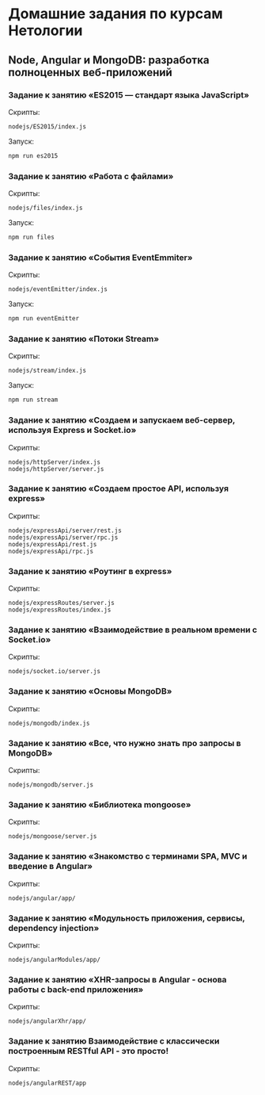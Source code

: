 # Домашние задания по курсам Нетологии

## Node, Angular и MongoDB: разработка полноценных веб-приложений

### Задание к занятию «ES2015 — стандарт языка JavaScript»
Скрипты:

    nodejs/ES2015/index.js

Запуск: 

```js
npm run es2015
```

### Задание к занятию «Работа с файлами»
Скрипты:

    nodejs/files/index.js

Запуск: 

```js
npm run files
```

### Задание к занятию «События EventEmmiter»
Скрипты:

    nodejs/eventEmitter/index.js

Запуск: 

```js
npm run eventEmitter
```

### Задание к занятию «Потоки Stream»
Скрипты:

    nodejs/stream/index.js

Запуск: 

```js
npm run stream
```

### Задание к занятию «Создаем и запускаем веб-сервер, используя Express и Socket.io»
Скрипты:

    nodejs/httpServer/index.js
    nodejs/httpServer/server.js

### Задание к занятию «Создаем простое API, используя express»
Скрипты:

    nodejs/expressApi/server/rest.js
    nodejs/expressApi/server/rpc.js
    nodejs/expressApi/rest.js
    nodejs/expressApi/rpc.js

### Задание к занятию «Роутинг в express»
Скрипты:

    nodejs/expressRoutes/server.js
    nodejs/expressRoutes/index.js

### Задание к занятию «Взаимодействие в реальном времени с Socket.io»
Скрипты:

    nodejs/socket.io/server.js

### Задание к занятию «Основы MongoDB»
Скрипты:

    nodejs/mongodb/index.js

### Задание к занятию «Все, что нужно знать про запросы в MongoDB»
Скрипты:

    nodejs/mongodb/server.js

### Задание к занятию «Библиотека mongoose»
Скрипты:

    nodejs/mongoose/server.js

### Задание к занятию «Знакомство с терминами SPA, MVC и введение в Angular»
Скрипты:

    nodejs/angular/app/

### Задание к занятию «Модульность приложения, сервисы, dependency injection»
Скрипты:

    nodejs/angularModules/app/

### Задание к занятию «XHR-запросы в Angular - основа работы с back-end приложения»
Скрипты:

    nodejs/angularXhr/app/

### Задание к занятию Взаимодействие с классически построенным RESTful API - это просто!
Скрипты:

    nodejs/angularREST/app